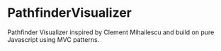 # PathfinderVisualizer
Pathfinder Visualizer inspired by Clement Mihailescu and build on pure Javascript using MVC patterns.
